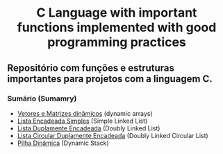<h1 align = "center"> C Language with important functions implemented with good programming practices </h1>

## Repositório com funções e estruturas importantes para projetos com a linguagem C.

### Sumário (Sumamry)
<ul>
  <li><a href="https://github.com/Nerd100oculoS/arrays-one-multidimensional"> Vetores e Matrizes dinâmicos</a> (dynamic arrays) 
    </li>
  <li><a href="https://github.com/Nerd100oculoS/Simple-Linked-List"> Lista Encadeada Simples</a> (Simple Linked List) 
    </li>
  <li><a href="https://github.com/Nerd100oculoS/Doubly-Linked-List"> Lista Duplamente Encadeada</a> (Doubly Linked List) 
    </li>
  <li><a href="https://github.com/Nerd100oculoS/Doubly-Linked-Circular-List"> Lista Circular Duplamente Encadeada</a> (Doubly Linked Circular List) 
    </li>
     <li><a href="https://github.com/Nerd100oculoS/Dynamic-Stack"> Pilha Dinâmica</a> (Dynamic Stack) 
    </li>

</ul>
